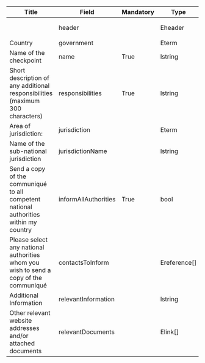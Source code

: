 <table class="schema-table" style="table-layout: fixed; width: 100%;">
  <thead>
    <tr>
      <th>Title</th>
      <th>Field</th>
      <th>Mandatory</th>
      <th>Type</th>
      <th>Example</th>
    </tr>
  </thead>
  <tbody>
    <tr>
      <td></td>
      <td>header</td>
      <td></td>
      <td>Eheader</td>
      <td><code>{ "identifier": "6BF5D309-6964-1993-0369-F3309CB48BB0", "schema": "absCheckpoint", "languages": ["en"] }</code></td>
    </tr>
    <tr>
      <td>Country</td>
      <td>government</td>
      <td></td>
      <td>Eterm</td>
      <td><code>{ "identifier": "us" }</code></td>
    </tr>
    <tr>
      <td>Name of the checkpoint</td>
      <td>name</td>
      <td>True</td>
      <td>lstring</td>
      <td><code>{ "en": "Test Checkpoint" }</code></td>
    </tr>
    <tr>
      <td>Short description of any additional responsibilities (maximum 300 characters)</td>
      <td>responsibilities</td>
      <td>True</td>
      <td>lstring</td>
      <td><code>{ "en": "&lt;div&gt;&lt;!--block--&gt;Test description&lt;/div&gt;" }</code></td>
    </tr>
    <tr>
      <td>Area of jurisdiction:</td>
      <td>jurisdiction</td>
      <td></td>
      <td>Eterm</td>
      <td><code>{ "identifier": "7437F880-7B12-4F26-AA91-CED37250DD0A" }</code></td>
    </tr>
    <tr>
      <td>Name of the sub-national jurisdiction</td>
      <td>jurisdictionName</td>
      <td></td>
      <td>lstring</td>
      <td><code>{ "en": "Test Sub jurisdiction" }</code></td>
    </tr>
    <tr>
      <td>Send a copy of the communiqué to all competent national authorities within my country</td>
      <td>informAllAuthorities</td>
      <td>True</td>
      <td>bool</td>
      <td><code>True</code></td>
    </tr>
    <tr>
      <td>Please select any national authorities whom you wish to send a copy of the communiqué</td>
      <td>contactsToInform</td>
      <td></td>
      <td>Ereference[]</td>
      <td><code>[ { "identifier": "DECLARE-ORGANISATION_13394_20240830135408832@1" } ]</code></td>
    </tr>
    <tr>
      <td>Additional Information</td>
      <td>relevantInformation</td>
      <td></td>
      <td>lstring</td>
      <td><code>{ "en": "&lt;div&gt;&lt;!--block--&gt;Test Information&lt;/div&gt;" }</code></td>
    </tr>
    <tr>
      <td>Other relevant website addresses and/or attached documents</td>
      <td>relevantDocuments</td>
      <td></td>
      <td>Elink[]</td>
      <td><code>[ { "url": "https://www.google.com", "name": "Google", "language": "en" } ]</code></td>
    </tr>
  </tbody>
</table>
